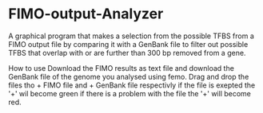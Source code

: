 # FIMO-output-Analyzer
A graphical program that makes a selection from the possible TFBS from a FIMO output file by comparing it with a GenBank file to filter out possible TFBS that overlap with or are further than 300 bp removed from a gene.

How to use
Download the FIMO results as text file and download the GenBank file of the genome you analysed using femo. Drag and drop the files tho + FIMO file and + GenBank file respectivly if the file is exepted the '+' wil become green if there is a problem with the file the '+' will become red.
